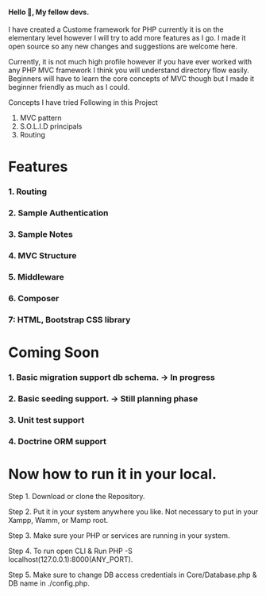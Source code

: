 #### Hello :wave:, My fellow devs.

I have created a Custome framework for PHP currently it is on the elementary level however I will try to add more features as I go. I made it open source so any new changes and suggestions are welcome here.

Currently, it is not much high profile however if you have ever worked with any PHP MVC framework I think you will understand directory flow easily.
Beginners will have to learn the core concepts of MVC though but I made it beginner friendly as much as I could.

Concepts I have tried Following in this Project

1. MVC pattern
2. S.O.L.I.D principals
3. Routing


# Features 
  ### 1. Routing
  ### 2. Sample Authentication
  ### 3. Sample Notes
  ### 4. MVC Structure
  ### 5. Middleware
  ### 6. Composer
  ### 7: HTML, Bootstrap CSS library
  
# Coming Soon
  ### 1. Basic migration support db schema. -> In progress
  ### 2. Basic seeding support. -> Still planning phase
  ### 3. Unit test support
  ### 4. Doctrine ORM support

  # Now how to run it in your local.
  Step 1. Download or clone the Repository.
  
  Step 2. Put it in your system anywhere you like. Not necessary to put in your Xampp, Wamm, or Mamp root.
  
  Step 3. Make sure your PHP or services are running in your system.
  
  Step 4. To run open CLI & Run PHP -S localhost(127.0.0.1):8000(ANY_PORT).
  
  Step 5. Make sure to change DB access credentials in Core/Database.php &  DB name in ./config.php.
  


  
